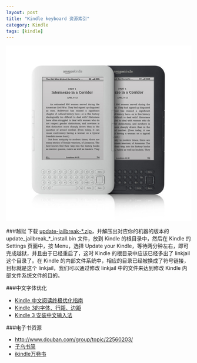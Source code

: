```yaml
---
layout: post
title: "Kindle keyboard 资源索引"
category: Kindle
tags: [kindle]
---
```


[![/images/amazon_kindle_wifi_3rd_generation.jpg](/images/amazon_kindle_wifi_3rd_generation.jpg)](/images/amazon\_kindle\_wifi\_3rd\_generation.jpg)

###越狱
下载 [update-jailbreak-\*.zip](http://www.mobileread.com/forums/showthread.php?t=88004)，并解压出对应你的机器的版本的 update\_jailbreak\_\*\_install.bin 文件，放到 Kindle 的根目录中，然后在 Kindle 的 Settings 页面中，按 Menu，选择 Update your Kindle，等待两分钟左右，即可完成越狱，并且由于已经重启了，这时 Kindle 的根目录中应该已经多出了 linkjail 这个目录了。在 Kindle 的内部文件系统中，相应的目录已经被换成了符号链接，目标就是这个 linkjail，我们可以通过修改 linkjail 中的文件来达到修改 Kindle 内部文件系统文件的目的。

###中文字体优化
* [Kindle 中文阅读终极优化指南](http://wzyboy.im/post/736.html)
* [Kindle 3的字体、行距、边距](http://www.kdolphin.com/1204)
* [Kindle 3 安装中文输入法](http://irising.me/2011/06/4986/)

###电子书资源
* <http://www.douban.com/group/topic/22560203/>
* [子乌书简](http://book.zi5.me/)
* [ikindle万卷书](http://ikindle.mobi/book/)
